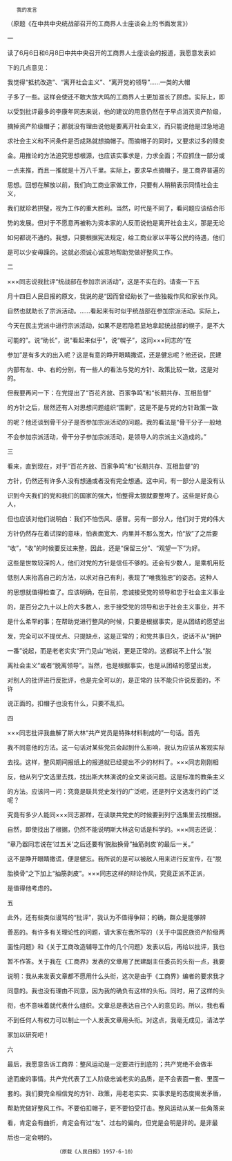       我的发言 

   （原题《在中共中央统战部召开的工商界人士座谈会上的书面发言》）

 一

   读了6月6日和6月8日中共中央召开的工商界人士座谈会的报道，我愿意发表如

 下的几点意见：

   我觉得“抵抗改造”、“离开社会主义”、“离开党的领导”……一类的大帽

 子多了一些。这样会使还不敢大放大鸣的工商界人士更加滋长了顾虑。实际上，即

 以受到批评最多的李康年同志来说，他的建议的用意仍然在于早点消灭资产阶级，

 摘掉资产阶级帽子；那就没有理由说他是要离开社会主义，而只能说他是过急地追

 求社会主义和不问条件是否成熟就想摘帽子。而摘帽子的同时，又要求过多的赎卖

 金。用推论的方法追究思想根源，也应该实事求是，力求全面；不应抓住一部分或

 一点来推，而且一推就是十万八千里。实际上，要求早点摘帽子，是工商界普遍的

 思想。回想在解放以前，我们向工商业家做工作，只要有人稍稍表示同情社会主义，

 我们就珍若拱璧，视为工作的重大胜利。当然，时代是不同了，看问题应该结合形

 势的发展。但对于不愿意再被称为资本家的人反而说他是离开社会主义，那是无论

 如何都说不通的。我想，只要根据宪法规定，给工商业家以平等公民的待遇，他们

 是可以少安毋躁的。这就必须诚心诚意地帮助党做好整风工作。

 二

   ×××同志说我批评“统战部在参加宗派活动”，这是不实在的。请查一下五

 月十四日人民日报的原文，我说的是“因而曾经助长了一些独裁作风和家长作风。

 自然也就助长了宗派活动。……看起来有时似乎统战部在参加宗派活动。实际上，

 今天在民主党派中进行宗派活动，如果不是若隐若显地拿起统战部的幌子，是不大

 可能的”。说“助长”，说“看起来似乎”，说“幌子”，这同×××同志的“在

 参加”是有多大的出入呢？这是有意的睁开眼睛撒谎，还是健忘呢？他还说，民建

 内部有左、中、右的分别，有一些人的看法与党的方针、政策比较一致，这是对的。

 但我要再问一下：在党提出了“百花齐放、百家争鸣”和“长期共存、互相监督”

 的方针之后，居然还有人对思想问题组织“围剿”，这是不是与党的方针政策一致

 的呢？他还谈到骨干分子是否参加宗派活动的问题。我的看法是“骨干分子一般地

 不会参加宗派活动，骨干分子参加宗派活动，是领导人的宗派主义造成的。”

 三

   看来，直到现在，对于“百花齐放、百家争鸣”和“长期共存、互相监督”的

 方针，仍然还有许多人没有想通或者没有完全想通。这中间，有一部分人是没有认

 识到今天我们的党和我们的国家的强大，怕整得太狠就要整垮了。这些是好良心人，

 但也应该对他们说明白：我们不怕伤风、感冒。另有一部分人，他们对于党的伟大

 方针仍然存在着试探的意味，怕表面宽大、内里并不那么宽大，怕“放”了之后要

 “收”，“收”的时候要反过来整，因此，还是“保留三分”、“观望一下”为好。

 这些是世故较深的人，他们对党的方针是信任不够的。还会有少数人，是乘机用贬

 低别人来抬高自己的方法，以求对自己有利，表现了“唯我独忠”的姿态。这种人

 的思想就值得检查了。应该明确，在目前，忠诚接受党的领导和忠于社会主义事业

 的，是百分之九十以上的大多数人，忠于接受党的领导和忠于社会主义事业，并不

 是什么希罕的事；在帮助党进行整风的时候，只要是根据事实，是从团结的愿望出

 发，完全可以不提优点、只提缺点，这是正常的；和党共事日久，说话不从“拥护

 一番”说起，而是老老实实“开门见山”地说，更是正常的。这都说不上什么“脱

 离社会主义”或者“脱离领导”。当然，也是根据事实，也是从团结的愿望出发，

 对别人的批评进行反批评，也是完全可以的，是正常的 扶不能只许说反面的，不许

 说正面的。扣帽子也没有什么，只要不乱扣。

 四

   ×××同志批评我曲解了斯大林“共产党员是特殊材料制成的”一句话。首先

 我不同意他的方法。这一句话对某些党员会起到什么影响，我认为应该从客观实际

 去找。这样，整风期间报纸上的报道就已经提出不少的材料了。×××同志刚刚相

 反，他从列宁文选里去找，找出斯大林演说的全文来谈问题。这是标准的教条主义

 的方法。应该问一问：究竟是联共党史发行的广泛呢，还是列宁文选发行的广泛呢？

 究竟有多少人能同×××同志那样，在读联共党史的时候要到列宁选集里去找根据。

 自然，即使找出了根据，仍然不能说明斯大林这句话是科学的。×××同志还说：

 “章乃器同志说在‘过五关’之后还要有‘脱胎换骨”抽筋剥皮’的最后一关。”

 这不是睁开眼睛撒谎，便是健忘。我所说的是可以被敌人用来进行反宣传，在“脱

 胎换骨”之下加上“抽筋剥皮”。×××同志这样的辩论作风，究竟正派不正派，

 是值得他考虑的。

 五

   此外，还有些类似谩骂的“批评”，我认为不值得争辩；的确，群众是能够辨

 善恶的。有许多有关理论性的问题，请大家在我所写的（关于中国民族资产阶级两

 面性问题》和《关于工商改造辅导工作的几个问题》发表以后，再给以批评，我也

 暂不作答。关于我在《工商界》发表的文章用了民建副主任委员的头衔一点，我要

 说明：我从来发表文章都不愿用什么头衔，这次是由于《工商界》编者的要求我才

 同意的。我也没有理由不同意，因为我的确负有这样的头衔。同时，用了这样的头

 衔，也不意味着就代表什么组织。文章总是表达自己个人的意见的。所以，我也看

 不到任何人有权力可以制止一个人发表文章用头衔。对这点，我毫无成见，请法学

 家加以研究吧！

 六

   最后，我愿意告诉工商界：整风运动是一定要进行到底的；共产党绝不会做半

 途而废的事情。共产党代表了工人阶级忠诚老实的品质，是不会表面一套、里面一

 套的。我们要完全相信党的方针、政策，用老老实实、实事求是的态度揭发矛盾，

 帮助党做好整风工作。不要伯扣帽子，更不要怕受打击。整风运动从某一些角落来

 看，肯定会有曲折，肯定会有过“左”、过右的偏向，但党是会明是非的。是非最

 后也一定会明的。

                    （原载《人民日报》1957·6·10）

